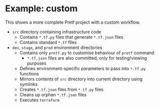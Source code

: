 # Example: custom

This shows a more complete Pretf project with a custom workflow.

* `src` directory containing infrastructure code
    * Contains `*.tf.py` files that generate `*.tf.json` files
    * Contains standard `*.tf` files
* `dev`, `stage`, and `prod` environment directories
    * Contains only `pretf.py` to customise behaviour of `pretf` command
        * `*.tf.json` files are also committed, only for testing/viewing purposes
    * Defines environment-specific parameters to pass into `*.tf.py` functions
    * Mirrors contents of `src` directory into current directory using symlinks
    * Creates `*.tf.json` files from `*.tf.py` files 
    * Cleans up orphan `*.tf.json` files
    * Executes `terraform`
